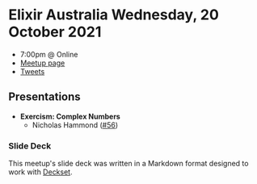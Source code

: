 # Elixir Australia Wednesday, 20 October 2021

- 7:00pm @ Online
- [Meetup page][]
- [Tweets][]

## Presentations

- **Exercism: Complex Numbers**
  - Nicholas Hammond ([#56][])

### Slide Deck

This meetup's slide deck was written in a Markdown format designed to work with
[Deckset][].

[#56]: https://github.com/elixirsydney/elixirsydney/issues/56

[meetup page]: https://www.meetup.com/en-AU/elixir-sydney/events/280851231/
[tweets]: https://twitter.com/search?f=tweets&q=ElixirSydney%20since%3A2021-10-20%20until%3A2021-10-21&src=typd
[deckset]: https://www.decksetapp.com/

